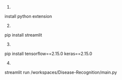 1.
install python extension

2.
pip install streamlit

3.
pip install tensorflow==2.15.0 keras==2.15.0

4.
streamlit run /workspaces/Disease-Recognition/main.py
